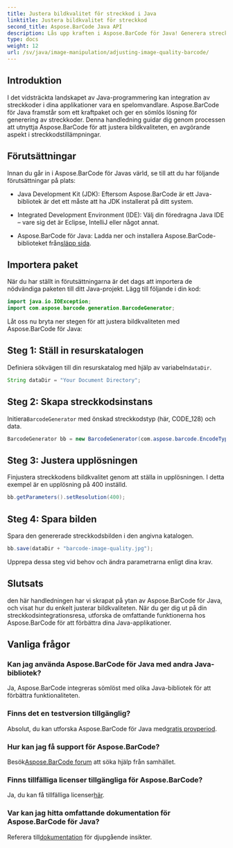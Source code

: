 ```yaml
---
title: Justera bildkvalitet för streckkod i Java
linktitle: Justera bildkvalitet för streckkod
second_title: Aspose.BarCode Java API
description: Lås upp kraften i Aspose.BarCode för Java! Generera streckkoder av hög kvalitet sömlöst. Utforska handledningen nu.
type: docs
weight: 12
url: /sv/java/image-manipulation/adjusting-image-quality-barcode/
---
```


## Introduktion

I det vidsträckta landskapet av Java-programmering kan integration av streckkoder i dina applikationer vara en spelomvandlare. Aspose.BarCode för Java framstår som ett kraftpaket och ger en sömlös lösning för generering av streckkoder. Denna handledning guidar dig genom processen att utnyttja Aspose.BarCode för att justera bildkvaliteten, en avgörande aspekt i streckkodstillämpningar.

## Förutsättningar

Innan du går in i Aspose.BarCode för Javas värld, se till att du har följande förutsättningar på plats:

- Java Development Kit (JDK): Eftersom Aspose.BarCode är ett Java-bibliotek är det ett måste att ha JDK installerat på ditt system.

- Integrated Development Environment (IDE): Välj din föredragna Java IDE – vare sig det är Eclipse, IntelliJ eller något annat.

-  Aspose.BarCode för Java: Ladda ner och installera Aspose.BarCode-biblioteket från[släpp sida](https://releases.aspose.com/barcode/java/).

## Importera paket

När du har ställt in förutsättningarna är det dags att importera de nödvändiga paketen till ditt Java-projekt. Lägg till följande i din kod:

```java
import java.io.IOException;
import com.aspose.barcode.generation.BarcodeGenerator;
```

Låt oss nu bryta ner stegen för att justera bildkvaliteten med Aspose.BarCode för Java:

## Steg 1: Ställ in resurskatalogen

 Definiera sökvägen till din resurskatalog med hjälp av variabeln`dataDir`.

```java
String dataDir = "Your Document Directory";
```

## Steg 2: Skapa streckkodsinstans

 Initiera`BarcodeGenerator` med önskad streckkodstyp (här, CODE_128) och data.

```java
BarcodeGenerator bb = new BarcodeGenerator(com.aspose.barcode.EncodeTypes.CODE_128, "1234567");
```

## Steg 3: Justera upplösningen

Finjustera streckkodens bildkvalitet genom att ställa in upplösningen. I detta exempel är en upplösning på 400 inställd.

```java
bb.getParameters().setResolution(400);
```

## Steg 4: Spara bilden

Spara den genererade streckkodsbilden i den angivna katalogen.

```java
bb.save(dataDir + "barcode-image-quality.jpg");
```

Upprepa dessa steg vid behov och ändra parametrarna enligt dina krav.

## Slutsats

den här handledningen har vi skrapat på ytan av Aspose.BarCode för Java, och visat hur du enkelt justerar bildkvaliteten. När du ger dig ut på din streckkodsintegrationsresa, utforska de omfattande funktionerna hos Aspose.BarCode för att förbättra dina Java-applikationer.

## Vanliga frågor

### Kan jag använda Aspose.BarCode för Java med andra Java-bibliotek?
Ja, Aspose.BarCode integreras sömlöst med olika Java-bibliotek för att förbättra funktionaliteten.

### Finns det en testversion tillgänglig?
 Absolut, du kan utforska Aspose.BarCode för Java med[gratis provperiod](https://releases.aspose.com/).

### Hur kan jag få support för Aspose.BarCode?
 Besök[Aspose.BarCode forum](https://forum.aspose.com/c/barcode/13) att söka hjälp från samhället.

### Finns tillfälliga licenser tillgängliga för Aspose.BarCode?
 Ja, du kan få tillfälliga licenser[här](https://purchase.aspose.com/temporary-license/).

### Var kan jag hitta omfattande dokumentation för Aspose.BarCode för Java?
 Referera till[dokumentation](https://reference.aspose.com/barcode/java/) för djupgående insikter.
